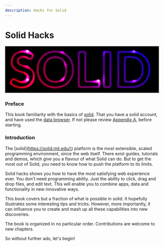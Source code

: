 ```yaml
---
description: Hacks for Solid
---
```


# Solid Hacks

![](.gitbook/assets/solid-neon%20%281%29.png)

### Preface

This book familiarity with the basics of [solid](https://solid.mit.edu/).  That you have a solid account, and have used the [data browser](https://github.com/solid/userguide).  If not please review [Appendix A](https://solid.gitbook.io/solid-hacks/appendix-a-solid-resources), before starting.

### Introduction

The [solid](https://solid.mit.edu/\) platform is the most extensible, scaled programming environment, since the web itself. There exist guides, tutorials and demos, which give you a flavour of what Solid can do. But to get the most out of Solid, you need to know how to push the platform to its limits.  

Solid hacks shows you how to have the most satisfying web experience ever.  You don't need programming ability.  Just the ability to click, drag and drop files, and edit text.  This will enable you to combine apps, data and functionality in new innovative ways.

This book covers but a fraction of what is possible in solid.  It hopefully illustrates some interesting tips and tricks.  However, more importantly, it can influence you to create and mash up all these capabilities into new discoveries.

The book is organized in no particular order.  Contributions are welcome to new chapters.  

So without further ado, let's begin!

